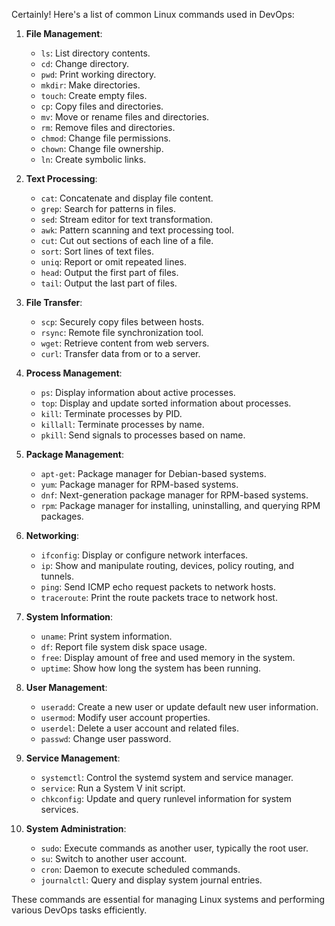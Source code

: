 Certainly! Here's a list of common Linux commands used in DevOps:

1. **File Management**:
   - `ls`: List directory contents.
   - `cd`: Change directory.
   - `pwd`: Print working directory.
   - `mkdir`: Make directories.
   - `touch`: Create empty files.
   - `cp`: Copy files and directories.
   - `mv`: Move or rename files and directories.
   - `rm`: Remove files and directories.
   - `chmod`: Change file permissions.
   - `chown`: Change file ownership.
   - `ln`: Create symbolic links.

2. **Text Processing**:
   - `cat`: Concatenate and display file content.
   - `grep`: Search for patterns in files.
   - `sed`: Stream editor for text transformation.
   - `awk`: Pattern scanning and text processing tool.
   - `cut`: Cut out sections of each line of a file.
   - `sort`: Sort lines of text files.
   - `uniq`: Report or omit repeated lines.
   - `head`: Output the first part of files.
   - `tail`: Output the last part of files.

3. **File Transfer**:
   - `scp`: Securely copy files between hosts.
   - `rsync`: Remote file synchronization tool.
   - `wget`: Retrieve content from web servers.
   - `curl`: Transfer data from or to a server.

4. **Process Management**:
   - `ps`: Display information about active processes.
   - `top`: Display and update sorted information about processes.
   - `kill`: Terminate processes by PID.
   - `killall`: Terminate processes by name.
   - `pkill`: Send signals to processes based on name.

5. **Package Management**:
   - `apt-get`: Package manager for Debian-based systems.
   - `yum`: Package manager for RPM-based systems.
   - `dnf`: Next-generation package manager for RPM-based systems.
   - `rpm`: Package manager for installing, uninstalling, and querying RPM packages.

6. **Networking**:
   - `ifconfig`: Display or configure network interfaces.
   - `ip`: Show and manipulate routing, devices, policy routing, and tunnels.
   - `ping`: Send ICMP echo request packets to network hosts.
   - `traceroute`: Print the route packets trace to network host.

7. **System Information**:
   - `uname`: Print system information.
   - `df`: Report file system disk space usage.
   - `free`: Display amount of free and used memory in the system.
   - `uptime`: Show how long the system has been running.

8. **User Management**:
   - `useradd`: Create a new user or update default new user information.
   - `usermod`: Modify user account properties.
   - `userdel`: Delete a user account and related files.
   - `passwd`: Change user password.

9. **Service Management**:
   - `systemctl`: Control the systemd system and service manager.
   - `service`: Run a System V init script.
   - `chkconfig`: Update and query runlevel information for system services.

10. **System Administration**:
    - `sudo`: Execute commands as another user, typically the root user.
    - `su`: Switch to another user account.
    - `cron`: Daemon to execute scheduled commands.
    - `journalctl`: Query and display system journal entries.

These commands are essential for managing Linux systems and performing various DevOps tasks efficiently.